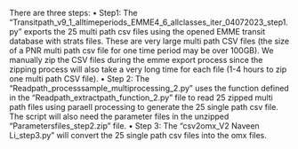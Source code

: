 
There are three steps:
•	Step1: The “Transitpath_v9_1_alltimeperiods_EMME4_6_allclasses_iter_04072023_step1.py” exports the 25 multi path csv files using the opened EMME transit database with strats files. These are very large multi path CSV files (the size of a PNR multi path csv file for one time period may be over 100GB). We manually zip the CSV files during the emme export process since the zipping process will also take a very long time for each file (1-4 hours to zip one multi path CSV file).
•	Step 2: The “Readpath_processsample_multiprocessing_2.py” uses the function defined in the “Readpath_extractpath_function_2.py” file to read 25 zipped multi path files using paraell processing to generate the 25 single path csv file. The script will also need the parameter files in the unzipped “Parametersfiles_step2.zip” file.
•	Step 3: The “csv2omx_V2 Naveen Li_step3.py” will convert the 25 single path csv files into the omx files.
